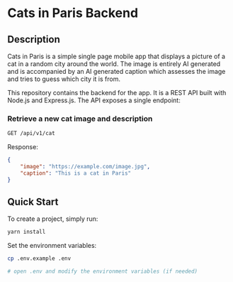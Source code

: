 # Cats in Paris Backend

## Description

Cats in Paris is a simple single page mobile app that displays a picture of a cat in a random city around the world. The image is entirely AI generated and is accompanied by an AI generated caption which assesses the image and tries to guess which city it is from.

This repository contains the backend for the app. It is a REST API built with Node.js and Express.js. The API exposes a single endpoint:

### Retrieve a new cat image and description
```bash
GET /api/v1/cat
```

Response:
```json
{
    "image": "https://example.com/image.jpg",
    "caption": "This is a cat in Paris"
}
```

## Quick Start

To create a project, simply run:

```bash
yarn install
```

Set the environment variables:

```bash
cp .env.example .env

# open .env and modify the environment variables (if needed)
```